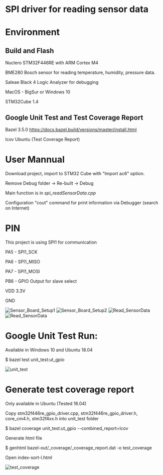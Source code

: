 # SPI driver for reading sensor data

# Environment

## Build and Flash

Nuclero STM32F446RE with ARM Cortex M4

BME280 Bosch sensor for reading temperature, humidity, pressure data.

Saleae Black 4 Logic Analyzer for debugging

MacOS - BigSur or Windows 10

STM32Cube 1.4

## Google Unit Test and Test Coverage Report

Bazel 3.5.0 https://docs.bazel.build/versions/master/install.html

lcov Ubuntu (Test Coverage Report)

# User Mannual

Download project, import to STM32 Cube with "Import ac6" option.

Remove Debug folder -> Re-built -> Debug

Main function is in *spi_readSensorData.cpp*

Configuration "cout" command for print information via Debugger (search on Internet) 

# PIN

This project is using SPI1 for communication

PA5 - SPI1_SCK

PA6 - SPI1_MISO

PA7 - SPI1_MOSI

PB6 - GPIO Output for slave select

VDD 3.3V

GND


![Sensor_Board_Setup1](https://github.com/hohaidang/STM32-from-scratch/blob/master/Documents/Images/Board_Sensor_1.jpeg)
![Sensor_Board_Setup2](https://github.com/hohaidang/STM32-from-scratch/blob/master/Documents/Images/Board_Sensor_2.jpeg)
![Read_SensorData](https://github.com/hohaidang/STM32-from-scratch/blob/master/Documents/Images/ReadSensor.png)
![Read_SensorData](https://github.com/hohaidang/STM32-from-scratch/blob/master/Documents/Images/ReadSensor_2.png)

# Google Unit Test Run:

Available in Windows 10 and Ubuntu 18.04

$ bazel test unit_test:ut_gpio

![unit_test](https://github.com/hohaidang/STM32-from-scratch/blob/master/Documents/Images/UT_004.png)

# Generate test coverage report

Only available in Ubuntu (Tested 18.04)

Copy stm32f446re_gpio_driver.cpp, stm32f446re_gpio_driver.h, core_cm4.h, stm32f4xx.h into unit_test folder

$ bazel coverage unit_test:ut_gpio --combined_report=lcov

Generate html file

$ genhtml bazel-out/_coverage/_coverage_report.dat -o test_coverage

Open index-sort-l.html

![test_coverage](https://github.com/hohaidang/STM32-from-scratch/blob/master/Documents/Images/test_coverage.png)